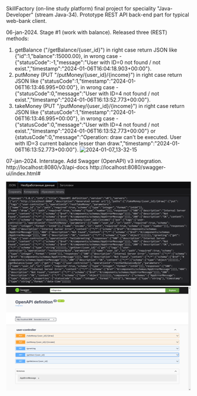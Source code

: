 SkillFactory (on-line study platform) final project for speciality "Java-Developer" (stream Java-34).
Prototype REST API back-end part for typical web-bank client.

06-jan-2024.
Stage #1 (work with balance).
Released three (REST) methods:
1. getBalance ("/getBalance/{user_id}")
   in right case return JSON like {"id":1,"balance":15000.00},
   in wrong case - {"statusCode":-1,"message":"User with ID=0 not found / not exist.","timestamp":"2024-01-06T16:04:18.903+00:00"}.
2. putMoney (PUT "/putMoney/{user_id}/{income}")
   in right case return JSON like {"statusCode":1,"timestamp":"2024-01-06T16:13:46.995+00:00"},
   in wrong case - {"statusCode":0,"message":"User with ID=4 not found / not exist.","timestamp":"2024-01-06T16:13:52.773+00:00"}.
3. takeMoney (PUT "/putMoney/{user_id}/{income}")
   in right case return JSON like {"statusCode":1,"timestamp":"2024-01-06T16:13:46.995+00:00"},
   in wrong case - {"statusCode":0,"message":"User with ID=4 not found / not exist.","timestamp":"2024-01-06T16:13:52.773+00:00"}
   or {statusCode":0,"message":"Operation: draw can't be executed. User with ID=3 current balance lesser than draw.","timestamp":"2024-01-06T16:13:52.773+00:00"}.
![2024-01-07_13-32-15](https://github.com/VitaliyDmitrienko/SkillFactoryFinalProject/assets/122961378/a3fcd75f-6694-4439-91b3-6f326f1603d0)

07-jan-2024.
Interstage.
Add Swagger (OpenAPI) v3 integration.
http://localhost:8080/v3/api-docs
http://localhost:8080/swagger-ui/index.html#

![img.png](img.png)
![img_1.png](img_1.png)
